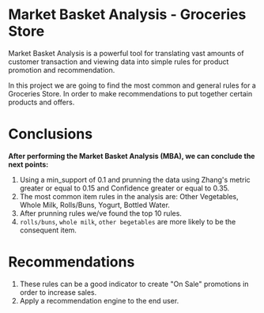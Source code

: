 # Market Basket Analysis - Groceries Store

Market Basket Analysis is a powerful tool for translating vast amounts of customer transaction and viewing data into simple rules for product promotion and recommendation.

In this project we are going to find the most common and general rules for a Groceries Store. In order to make recommendations to put together certain products and offers.

# Conclusions

**After performing the Market Basket Analysis (MBA), we can conclude the next points:**

1. Using a min_support of 0.1 and prunning the data using Zhang's metric greater or equal to 0.15 and Confidence greater or equal to 0.35.
2. The most common item rules in the analysis are: Other Vegetables, Whole Milk, Rolls/Buns, Yogurt, Bottled Water.
3. After prunning rules we/ve found the top 10 rules.
4. `rolls/buns`, `whole milk`, `other begetables` are more likely to be the consequent item.

# Recommendations

1. These rules can be a good indicator to create "On Sale" promotions in order to increase sales.
2. Apply a recommendation engine to the end user.

